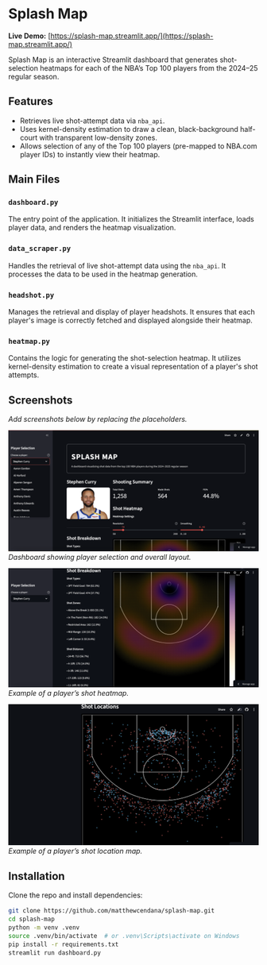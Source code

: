 # Splash Map

**Live Demo:** [https://splash-map.streamlit.app/](https://splash-map.streamlit.app/)

Splash Map is an interactive Streamlit dashboard that generates shot-selection heatmaps for each of the NBA’s Top 100 players from the 2024–25 regular season.

## Features

- Retrieves live shot-attempt data via `nba_api`.
- Uses kernel-density estimation to draw a clean, black-background half-court with transparent low-density zones.
- Allows selection of any of the Top 100 players (pre-mapped to NBA.com player IDs) to instantly view their heatmap.

## Main Files

### `dashboard.py`

The entry point of the application. It initializes the Streamlit interface, loads player data, and renders the heatmap visualization.

### `data_scraper.py`

Handles the retrieval of live shot-attempt data using the `nba_api`. It processes the data to be used in the heatmap generation.

### `headshot.py`

Manages the retrieval and display of player headshots. It ensures that each player's image is correctly fetched and displayed alongside their heatmap.

### `heatmap.py`

Contains the logic for generating the shot-selection heatmap. It utilizes kernel-density estimation to create a visual representation of a player's shot attempts.

## Screenshots

*Add screenshots below by replacing the placeholders.*

![Dashboard View](https://github.com/matthewcendana/splash-map/blob/76697af231826321833ffe61ac0e7afac31cd1c6/dashboard.png)  
*Dashboard showing player selection and overall layout.*

![Heatmap Example](https://github.com/matthewcendana/splash-map/blob/76697af231826321833ffe61ac0e7afac31cd1c6/heatmap.png)  
*Example of a player’s shot heatmap.*

![Show Location Map Example](https://github.com/matthewcendana/splash-map/blob/76697af231826321833ffe61ac0e7afac31cd1c6/shot_location_map.png) 
*Example of a player’s shot location map.*

## Installation

Clone the repo and install dependencies:

```bash
git clone https://github.com/matthewcendana/splash-map.git
cd splash-map
python -m venv .venv
source .venv/bin/activate  # or .venv\Scripts\activate on Windows
pip install -r requirements.txt
streamlit run dashboard.py


